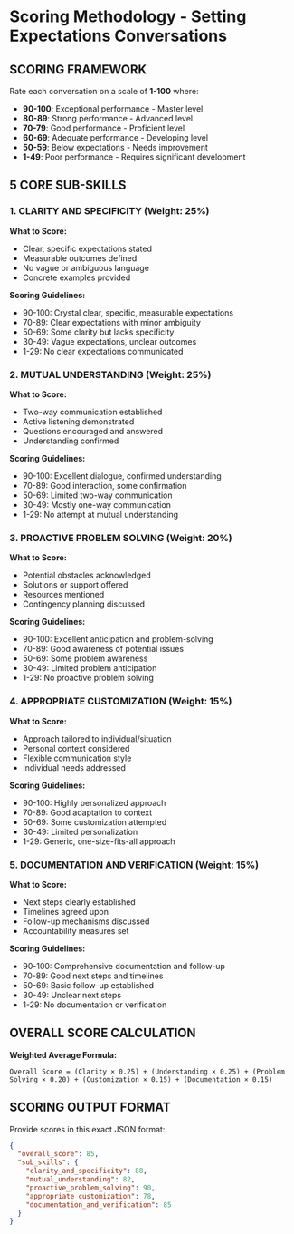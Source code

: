 # Scoring Methodology - Setting Expectations Conversations

## SCORING FRAMEWORK
Rate each conversation on a scale of **1-100** where:
- **90-100**: Exceptional performance - Master level
- **80-89**: Strong performance - Advanced level  
- **70-79**: Good performance - Proficient level
- **60-69**: Adequate performance - Developing level
- **50-59**: Below expectations - Needs improvement
- **1-49**: Poor performance - Requires significant development

## 5 CORE SUB-SKILLS

### 1. **CLARITY AND SPECIFICITY** (Weight: 25%)
**What to Score:**
- Clear, specific expectations stated
- Measurable outcomes defined
- No vague or ambiguous language
- Concrete examples provided

**Scoring Guidelines:**
- 90-100: Crystal clear, specific, measurable expectations
- 70-89: Clear expectations with minor ambiguity
- 50-69: Some clarity but lacks specificity
- 30-49: Vague expectations, unclear outcomes
- 1-29: No clear expectations communicated

### 2. **MUTUAL UNDERSTANDING** (Weight: 25%)
**What to Score:**
- Two-way communication established
- Active listening demonstrated
- Questions encouraged and answered
- Understanding confirmed

**Scoring Guidelines:**
- 90-100: Excellent dialogue, confirmed understanding
- 70-89: Good interaction, some confirmation
- 50-69: Limited two-way communication
- 30-49: Mostly one-way communication
- 1-29: No attempt at mutual understanding

### 3. **PROACTIVE PROBLEM SOLVING** (Weight: 20%)
**What to Score:**
- Potential obstacles acknowledged
- Solutions or support offered
- Resources mentioned
- Contingency planning discussed

**Scoring Guidelines:**
- 90-100: Excellent anticipation and problem-solving
- 70-89: Good awareness of potential issues
- 50-69: Some problem awareness
- 30-49: Limited problem anticipation
- 1-29: No proactive problem solving

### 4. **APPROPRIATE CUSTOMIZATION** (Weight: 15%)
**What to Score:**
- Approach tailored to individual/situation
- Personal context considered
- Flexible communication style
- Individual needs addressed

**Scoring Guidelines:**
- 90-100: Highly personalized approach
- 70-89: Good adaptation to context
- 50-69: Some customization attempted
- 30-49: Limited personalization
- 1-29: Generic, one-size-fits-all approach

### 5. **DOCUMENTATION AND VERIFICATION** (Weight: 15%)
**What to Score:**
- Next steps clearly established
- Timelines agreed upon
- Follow-up mechanisms discussed
- Accountability measures set

**Scoring Guidelines:**
- 90-100: Comprehensive documentation and follow-up
- 70-89: Good next steps and timelines
- 50-69: Basic follow-up established
- 30-49: Unclear next steps
- 1-29: No documentation or verification

## OVERALL SCORE CALCULATION

**Weighted Average Formula:**
```
Overall Score = (Clarity × 0.25) + (Understanding × 0.25) + (Problem Solving × 0.20) + (Customization × 0.15) + (Documentation × 0.15)
```

## SCORING OUTPUT FORMAT

Provide scores in this exact JSON format:
```json
{
  "overall_score": 85,
  "sub_skills": {
    "clarity_and_specificity": 88,
    "mutual_understanding": 82,
    "proactive_problem_solving": 90,
    "appropriate_customization": 78,
    "documentation_and_verification": 85
  }
}
```